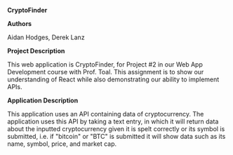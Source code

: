 **CryptoFinder**

**Authors** 

Aidan Hodges, Derek Lanz

**Project Description**

This web application is CryptoFinder, for Project #2 in our Web App Development
course with Prof. Toal. This assignment is to show our understanding of React while
also demonstrating our ability to implement APIs.

**Application Description**

This application uses an API containing data of cryptocurrency. The application
uses this API by taking a text entry, in which it will return data about the 
inputted cryptocurrency given it is spelt correctly or its symbol is submitted, i.e.
if "bitcoin" or "BTC" is submitted it will show data such as its name, symbol,
price, and market cap. 

